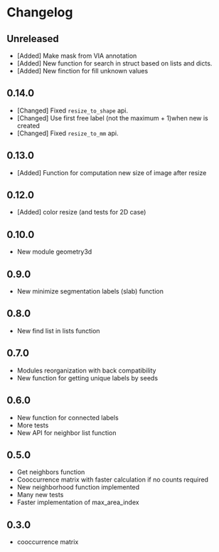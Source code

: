 # Changelog

## Unreleased

* [Added] Make mask from VIA annotation
* [Added] New function for search in struct based on lists and dicts.
* [Added] New finction for fill unknown values

## 0.14.0

* [Changed] Fixed `resize_to_shape` api.
* [Changed] Use first free label (not the maximum + 1)when new is created
* [Changed] Fixed `resize_to_mm` api.

## 0.13.0 

* [Added] Function for computation new size of image after resize

## 0.12.0

* [Added] color resize (and tests for 2D case)

## 0.10.0

* New module geometry3d

## 0.9.0

* New minimize segmentation labels (slab) function

## 0.8.0

* New find list in lists function

## 0.7.0

* Modules reorganization with back compatibility
* New function for getting unique labels by seeds

## 0.6.0

* New function for connected labels
* More tests
* New API for neighbor list function


## 0.5.0

* Get neighbors function
* Cooccurrence matrix with faster calculation if no counts required
* New neighborhood function implemented
* Many new tests
* Faster implementation of max_area_index

## 0.3.0

* cooccurrence matrix
